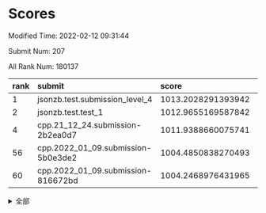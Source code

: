 # Scores

Modified Time: 2022-02-12 09:31:44

Submit Num: 207

All Rank Num: 180137

| rank |               submit               |       score        |       sigma        | pk_num |
| :--- | :--------------------------------- | :----------------- | :----------------- | :----- |
| 1    | jsonzb.test.submission_level_4     | 1013.2028291393942 | 0.8048699588388472 | 3482   |
| 2    | jsonzb.test.test_1                 | 1012.9655169587842 | 0.841869975728996  | 3479   |
| 4    | cpp.21_12_24.submission-2b2ea0d7   | 1011.9388660075741 | 0.7707785783107887 | 3481   |
| 56   | cpp.2022_01_09.submission-5b0e3de2 | 1004.4850838270493 | 0.724598929237052  | 3480   |
| 60   | cpp.2022_01_09.submission-816672bd | 1004.2468976431965 | 0.7238688469223702 | 3481   |


<details>
<summary>全部</summary>

| rank |                 submit                 |       score        |       sigma        | pk_num |
| :--- | :------------------------------------- | :----------------- | :----------------- | :----- |
| 1    | jsonzb.test.submission_level_4         | 1013.2028291393942 | 0.8048699588388472 | 3482   |
| 2    | jsonzb.test.test_1                     | 1012.9655169587842 | 0.841869975728996  | 3479   |
| 3    | gobigger.level_3.submission_level_3_40 | 1012.0399059842913 | 0.7975552843184606 | 3480   |
| 4    | cpp.21_12_24.submission-2b2ea0d7       | 1011.9388660075741 | 0.7707785783107887 | 3481   |
| 5    | gobigger.level_3.submission_level_3_13 | 1011.4246495448908 | 0.7746022628414125 | 3478   |
| 6    | gobigger.level_3.submission_level_3_20 | 1011.3287529997395 | 0.8124854327622829 | 3477   |
| 7    | gobigger.level_3.submission_level_3_21 | 1011.170598895957  | 0.7577093029260457 | 3483   |
| 8    | gobigger.level_3.submission_level_3_31 | 1011.1573809392571 | 0.7749622503981008 | 3481   |
| 9    | gobigger.level_3.submission_level_3_16 | 1011.0622222149032 | 0.7824876413464162 | 3479   |
| 10   | gobigger.level_3.submission_level_3_46 | 1010.9916922516628 | 0.7555374853138849 | 3476   |
| 11   | gobigger.level_3.submission_level_3_18 | 1010.9037051657211 | 0.7622292630233445 | 3481   |
| 12   | gobigger.level_3.submission_level_3_26 | 1010.7554810273655 | 0.7390115852370657 | 3483   |
| 13   | gobigger.level_3.submission_level_3_45 | 1010.7197557766415 | 0.7577505069277117 | 3481   |
| 14   | gobigger.level_3.submission_level_3_44 | 1010.6925665710341 | 0.769617634725248  | 3480   |
| 15   | gobigger.level_3.submission_level_3_28 | 1010.683463601354  | 0.7588498562107915 | 3482   |
| 16   | gobigger.level_3.submission_level_3_11 | 1010.6177654514593 | 0.7684428446406234 | 3482   |
| 17   | gobigger.level_3.submission_level_3_7  | 1010.6092387353751 | 0.7713937682771399 | 3485   |
| 18   | gobigger.level_3.submission_level_3_38 | 1010.5581427501716 | 0.7630995812081575 | 3480   |
| 19   | gobigger.level_3.submission_level_3_48 | 1010.5465160029067 | 0.7707875887812392 | 3479   |
| 20   | gobigger.level_3.submission_level_3_17 | 1010.5464838572263 | 0.7477496700220633 | 3481   |
| 21   | gobigger.level_3.submission_level_3_14 | 1010.3631999474636 | 0.7378371921222994 | 3483   |
| 22   | gobigger.level_3.submission_level_3_24 | 1010.3113587916299 | 0.7360945138799181 | 3478   |
| 23   | gobigger.level_3.submission_level_3_9  | 1010.2184544258005 | 0.7663678824418445 | 3482   |
| 24   | gobigger.level_3.submission_level_3_15 | 1010.1634237791925 | 0.7374455070234013 | 3485   |
| 25   | gobigger.level_3.submission_level_3_41 | 1010.1082991043144 | 0.7429287838948182 | 3484   |
| 26   | gobigger.level_3.submission_level_3_1  | 1010.0410494211299 | 0.7566029931000335 | 3481   |
| 27   | gobigger.level_3.submission_level_3_29 | 1009.8754176961197 | 0.7548355341660282 | 3483   |
| 28   | gobigger.level_3.submission_level_3_27 | 1009.7992008940245 | 0.760499631353246  | 3480   |
| 29   | gobigger.level_3.submission_level_3_6  | 1009.746027416769  | 0.7259231603649636 | 3482   |
| 30   | gobigger.level_3.submission_level_3_39 | 1009.6717958674024 | 0.7450530997251885 | 3482   |
| 31   | gobigger.level_3.submission_level_3_42 | 1009.6673912353677 | 0.7693497557171175 | 3482   |
| 32   | gobigger.level_3.submission_level_3_35 | 1009.6464331102808 | 0.762451079486573  | 3482   |
| 33   | gobigger.level_3.submission_level_3_5  | 1009.6344730687299 | 0.768969390399171  | 3480   |
| 34   | gobigger.level_3.submission_level_3_23 | 1009.6126339326905 | 0.7468423746459684 | 3483   |
| 35   | gobigger.level_3.submission_level_3_3  | 1009.581872505937  | 0.7420791096274303 | 3484   |
| 36   | gobigger.level_3.submission_level_3_2  | 1009.3847357759058 | 0.7584286646329396 | 3480   |
| 37   | gobigger.level_3.submission_level_3_37 | 1009.3635140449578 | 0.7475038559252368 | 3481   |
| 38   | gobigger.level_3.submission_level_3_49 | 1009.3229551503398 | 0.7443841108326039 | 3480   |
| 39   | gobigger.level_3.submission_level_3_43 | 1009.3037186802093 | 0.7378592678816314 | 3483   |
| 40   | gobigger.level_3.submission_level_3_30 | 1009.2663957845517 | 0.765330188099987  | 3480   |
| 41   | gobigger.level_3.submission_level_3_36 | 1009.201609390292  | 0.7414304261037009 | 3484   |
| 42   | gobigger.level_3.submission_level_3_25 | 1009.1884990905098 | 0.7458286344724042 | 3483   |
| 43   | gobigger.level_3.submission_level_3_8  | 1009.0856868485366 | 0.7341074955326835 | 3483   |
| 44   | gobigger.level_3.submission_level_3_12 | 1009.082720950322  | 0.7555591968753708 | 3480   |
| 45   | gobigger.level_3.submission_level_3_22 | 1009.0597904126997 | 0.7608454436985181 | 3483   |
| 46   | gobigger.level_3.submission_level_3_10 | 1008.9860159737244 | 0.7377901055672974 | 3484   |
| 47   | gobigger.level_3.submission_level_3_32 | 1008.9232005014653 | 0.7612715333064325 | 3485   |
| 48   | gobigger.level_3.submission_level_3_19 | 1008.9223821220211 | 0.7512546916649075 | 3482   |
| 49   | gobigger.level_3.submission_level_3_4  | 1008.8945907144777 | 0.7422919000038434 | 3480   |
| 50   | gobigger.level_3.submission_level_3_34 | 1008.8264860337063 | 0.7395901348651037 | 3477   |
| 51   | gobigger.level_3.submission_level_3_0  | 1008.5686968900803 | 0.738713858781002  | 3486   |
| 52   | gobigger.level_3.submission_level_3_47 | 1008.0845054148754 | 0.7296545538317619 | 3480   |
| 53   | gobigger.level_3.submission_level_3_33 | 1007.700747772522  | 0.7342292742819069 | 3478   |
| 54   | gobigger.level_1.submission_level_1_34 | 1004.8557845848175 | 0.7333960924642902 | 3475   |
| 55   | gobigger.level_1.submission_level_1_30 | 1004.6851687680432 | 0.7156405996398564 | 3481   |
| 56   | cpp.2022_01_09.submission-5b0e3de2     | 1004.4850838270493 | 0.724598929237052  | 3480   |
| 57   | gobigger.level_1.submission_level_1_19 | 1004.4530807786192 | 0.7149035559361718 | 3480   |
| 58   | gobigger.level_1.submission_level_1_33 | 1004.4391410561749 | 0.7134797505193651 | 3477   |
| 59   | gobigger.level_1.submission_level_1_35 | 1004.3703033573813 | 0.7289442207236261 | 3478   |
| 60   | cpp.2022_01_09.submission-816672bd     | 1004.2468976431965 | 0.7238688469223702 | 3481   |
| 61   | gobigger.level_1.submission_level_1_29 | 1004.1804625175125 | 0.7253552893065999 | 3477   |
| 62   | gobigger.level_1.submission_level_1_5  | 1004.1543594223524 | 0.7247019576991917 | 3481   |
| 63   | gobigger.level_1.submission_level_1_39 | 1004.1246023099947 | 0.7263880040766422 | 3479   |
| 64   | gobigger.level_1.submission_level_1_9  | 1004.08495024278   | 0.7111733736009399 | 3480   |
| 65   | gobigger.level_1.submission_level_1_37 | 1003.9928410128717 | 0.7212375770454135 | 3479   |
| 66   | gobigger.level_1.submission_level_1_22 | 1003.9835913646078 | 0.7100580889117075 | 3477   |
| 67   | gobigger.level_1.submission_level_1_28 | 1003.9691584365507 | 0.721723954687993  | 3480   |
| 68   | gobigger.level_1.submission_level_1_45 | 1003.9669885816869 | 0.7211495178649666 | 3477   |
| 69   | gobigger.level_1.submission_level_1_23 | 1003.9443489879383 | 0.7058048898788274 | 3477   |
| 70   | gobigger.level_1.submission_level_1_6  | 1003.903237741974  | 0.7145518865957088 | 3481   |
| 71   | gobigger.level_1.submission_level_1_8  | 1003.7292808509607 | 0.7101283276895856 | 3476   |
| 72   | gobigger.level_1.submission_level_1_18 | 1003.7114745007842 | 0.714376045801961  | 3485   |
| 73   | gobigger.level_1.submission_level_1_20 | 1003.6783456681346 | 0.7247017056405324 | 3483   |
| 74   | gobigger.level_1.submission_level_1_15 | 1003.6624530791458 | 0.7295994827827444 | 3476   |
| 75   | gobigger.level_1.submission_level_1_16 | 1003.6332201345423 | 0.7266525152820984 | 3477   |
| 76   | gobigger.level_1.submission_level_1_36 | 1003.5979861311587 | 0.7043004489858192 | 3479   |
| 77   | gobigger.level_1.submission_level_1_3  | 1003.5824578612895 | 0.718494779343988  | 3480   |
| 78   | gobigger.level_1.submission_level_1_48 | 1003.559296444042  | 0.7231991485185798 | 3481   |
| 79   | gobigger.level_1.submission_level_1_24 | 1003.479172612494  | 0.7102430798263022 | 3484   |
| 80   | gobigger.level_1.submission_level_1_25 | 1003.4418200020962 | 0.7188943906333773 | 3484   |
| 81   | gobigger.level_1.submission_level_1_27 | 1003.3620164458756 | 0.7197559489689159 | 3482   |
| 82   | gobigger.level_1.submission_level_1_4  | 1003.3596793444254 | 0.7217829675108968 | 3479   |
| 83   | gobigger.level_1.submission_level_1_32 | 1003.3122136104762 | 0.7233201582516346 | 3485   |
| 84   | gobigger.level_1.submission_level_1_44 | 1003.2820794934329 | 0.724045500731986  | 3483   |
| 85   | gobigger.level_1.submission_level_1_13 | 1003.2380962043513 | 0.719221781706731  | 3482   |
| 86   | gobigger.level_1.submission_level_1_10 | 1003.202738829576  | 0.72253362808548   | 3479   |
| 87   | gobigger.level_1.submission_level_1_49 | 1003.1850253457671 | 0.7122788307558753 | 3482   |
| 88   | gobigger.level_1.submission_level_1_43 | 1003.127212948898  | 0.7184276122075454 | 3477   |
| 89   | gobigger.level_1.submission_level_1_47 | 1003.1271067758611 | 0.728041501916747  | 3480   |
| 90   | gobigger.level_1.submission_level_1_1  | 1003.1204709103471 | 0.7284339233824915 | 3482   |
| 91   | gobigger.level_1.submission_level_1_21 | 1002.9830325232364 | 0.7036240217836699 | 3483   |
| 92   | gobigger.level_1.submission_level_1_11 | 1002.8985126100644 | 0.7128252962189134 | 3487   |
| 93   | gobigger.level_1.submission_level_1_41 | 1002.7403851252975 | 0.7233277105899962 | 3483   |
| 94   | gobigger.level_1.submission_level_1_26 | 1002.6024357297996 | 0.7107731750306782 | 3471   |
| 95   | gobigger.level_1.submission_level_1_46 | 1002.5079139719038 | 0.7188358556404424 | 3485   |
| 96   | gobigger.level_1.submission_level_1_31 | 1002.4472936905634 | 0.7080309741866366 | 3477   |
| 97   | gobigger.level_1.submission_level_1_38 | 1002.3788919181869 | 0.7179187824080271 | 3480   |
| 98   | gobigger.level_1.submission_level_1_40 | 1002.3632284275232 | 0.713912659555657  | 3478   |
| 99   | gobigger.level_1.submission_level_1_2  | 1002.3117122772366 | 0.7213273392128395 | 3484   |
| 100  | gobigger.level_1.submission_level_1_14 | 1002.1825998784317 | 0.7112857148836915 | 3480   |
| 101  | gobigger.level_1.submission_level_1_7  | 1002.0649227023212 | 0.7081800181370245 | 3477   |
| 102  | gobigger.level_1.submission_level_1_12 | 1002.040501924852  | 0.7276203931635734 | 3481   |
| 103  | gobigger.level_1.submission_level_1_17 | 1001.9023913193238 | 0.7131714015609822 | 3486   |
| 104  | gobigger.level_1.submission_level_1_42 | 1001.7120206477598 | 0.704556807286364  | 3477   |
| 105  | gobigger.level_1.submission_level_1_0  | 1001.6735174315431 | 0.7137641087710448 | 3478   |
| 106  | gobigger.random.submission_random_15   | 997.5549803496735  | 0.7232149303406988 | 3479   |
| 107  | gobigger.random.submission_random_7    | 997.2534553805189  | 0.7023192673245999 | 3482   |
| 108  | gobigger.random.submission_random_19   | 997.1950765271125  | 0.7178285838140854 | 3478   |
| 109  | gobigger.random.submission_random_16   | 997.1233932016577  | 0.707733048481215  | 3478   |
| 110  | gobigger.random.submission_random_2    | 997.0560387343959  | 0.7132173453463703 | 3486   |
| 111  | gobigger.random.submission_random_13   | 997.0540195222092  | 0.7204194344994125 | 3483   |
| 112  | gobigger.random.submission_random_24   | 997.0049548730481  | 0.7135815962061844 | 3477   |
| 113  | gobigger.random.submission_random_21   | 996.8596792285223  | 0.7133383546168157 | 3484   |
| 114  | gobigger.random.submission_random_29   | 996.7951534472646  | 0.713814994564851  | 3477   |
| 115  | gobigger.random.submission_random_48   | 996.7559528109899  | 0.7188779990109436 | 3481   |
| 116  | gobigger.random.submission_random_36   | 996.7462430480634  | 0.7055295767006278 | 3484   |
| 117  | gobigger.random.submission_random_3    | 996.6356637579707  | 0.7032320593666163 | 3485   |
| 118  | gobigger.random.submission_random_18   | 996.4369516285589  | 0.710501674510428  | 3483   |
| 119  | gobigger.random.submission_random_40   | 996.4166950379984  | 0.7063029812401388 | 3482   |
| 120  | gobigger.random.submission_random_6    | 996.3804410568973  | 0.704284041838211  | 3478   |
| 121  | gobigger.random.submission_random_0    | 996.3612144869805  | 0.6974907911228281 | 3480   |
| 122  | gobigger.random.submission_random_33   | 996.3518847294705  | 0.7017347150717139 | 3487   |
| 123  | gobigger.random.submission_random_5    | 996.2372944576031  | 0.7211057734299806 | 3479   |
| 124  | gobigger.random.submission_random_23   | 996.1845383340047  | 0.7074517758330578 | 3477   |
| 125  | gobigger.random.submission_random_39   | 996.1818211888339  | 0.7014522405525989 | 3488   |
| 126  | gobigger.random.submission_random_35   | 996.1462907331683  | 0.7173253870092123 | 3482   |
| 127  | gobigger.random.submission_random_28   | 996.0817494789247  | 0.7229732357131657 | 3484   |
| 128  | gobigger.random.submission_random_44   | 996.0197916087252  | 0.7341715692008095 | 3480   |
| 129  | gobigger.random.submission_random_30   | 995.9946612356166  | 0.7100081717162284 | 3484   |
| 130  | gobigger.random.submission_random_8    | 995.9004646839489  | 0.7126978817480228 | 3481   |
| 131  | gobigger.random.submission_random_37   | 995.8788456659013  | 0.6949663808377939 | 3482   |
| 132  | gobigger.random.submission_random_11   | 995.8432597956172  | 0.7080996119992413 | 3477   |
| 133  | gobigger.random.submission_random_17   | 995.8141950203714  | 0.7029635244597274 | 3480   |
| 134  | gobigger.random.submission_random_1    | 995.7442713455176  | 0.7150539161292421 | 3484   |
| 135  | gobigger.random.submission_random_14   | 995.7283034778288  | 0.7183433463004136 | 3479   |
| 136  | gobigger.random.submission_random_22   | 995.7112747574236  | 0.7057983319249047 | 3485   |
| 137  | gobigger.random.submission_random_32   | 995.6840276860017  | 0.7118803231803336 | 3482   |
| 138  | gobigger.random.submission_random_27   | 995.60290808791    | 0.7159124143506069 | 3481   |
| 139  | gobigger.random.submission_random_9    | 995.53171805469    | 0.7193124668801157 | 3478   |
| 140  | gobigger.random.submission_random_45   | 995.4734028800348  | 0.7349720271740695 | 3479   |
| 141  | gobigger.random.submission_random_43   | 995.4712625277492  | 0.720432692646627  | 3483   |
| 142  | gobigger.random.submission_random_4    | 995.4682268052534  | 0.7107385384223719 | 3479   |
| 143  | gobigger.random.submission_random_42   | 995.3897699013304  | 0.7121114728875082 | 3482   |
| 144  | gobigger.random.submission_random_25   | 995.3702127241808  | 0.7147909426215879 | 3480   |
| 145  | gobigger.random.submission_random_41   | 995.3633985650055  | 0.7220161618354057 | 3482   |
| 146  | gobigger.random.submission_random_34   | 995.3541226272876  | 0.7176371579423938 | 3487   |
| 147  | gobigger.random.submission_random_26   | 995.3441392071801  | 0.7114464158475476 | 3482   |
| 148  | gobigger.random.submission_random_47   | 995.1692009856336  | 0.7187227163155625 | 3484   |
| 149  | gobigger.random.submission_random_46   | 995.148285167672   | 0.7100503614689779 | 3485   |
| 150  | gobigger.random.submission_random_38   | 995.1389291314936  | 0.7140422231399156 | 3478   |
| 151  | gobigger.random.submission_random_49   | 995.0305088671668  | 0.7014048459784932 | 3486   |
| 152  | gobigger.random.submission_random_10   | 994.9935388297349  | 0.7036679270443585 | 3478   |
| 153  | gobigger.random.submission_random_20   | 994.8559299386447  | 0.7006492546111425 | 3477   |
| 154  | gobigger.random.submission_random_12   | 994.6252592274038  | 0.7310937985325373 | 3481   |
| 155  | gobigger.random.submission_random_31   | 994.4098032307874  | 0.7141468050223472 | 3479   |
| 156  | gobigger.level_2.submission_level_2_5  | 993.5557378044654  | 0.7434176214352726 | 3478   |
| 157  | gobigger.level_2.submission_level_2_37 | 993.4286164534292  | 0.7420957580211279 | 3483   |
| 158  | gobigger.level_2.submission_level_2_10 | 993.3807132423016  | 0.7449233806567686 | 3481   |
| 159  | gobigger.level_2.submission_level_2_45 | 993.3260565766957  | 0.7305848164677852 | 3479   |
| 160  | gobigger.level_2.submission_level_2_14 | 993.2761268131088  | 0.7215352237694573 | 3483   |
| 161  | gobigger.level_2.submission_level_2_1  | 993.2418687911992  | 0.7325867718286886 | 3487   |
| 162  | gobigger.level_2.submission_level_2_18 | 993.2215802646006  | 0.7416033063790664 | 3476   |
| 163  | gobigger.level_2.submission_level_2_4  | 993.0055695973588  | 0.7316821098235459 | 3484   |
| 164  | gobigger.level_2.submission_level_2_27 | 992.9675456891583  | 0.7425315046607016 | 3478   |
| 165  | gobigger.level_2.submission_level_2_35 | 992.9553994231426  | 0.7579995922131411 | 3479   |
| 166  | gobigger.level_2.submission_level_2_39 | 992.8824933595394  | 0.7532372845563812 | 3484   |
| 167  | gobigger.level_2.submission_level_2_38 | 992.8622495783412  | 0.7415654778423229 | 3479   |
| 168  | gobigger.level_2.submission_level_2_9  | 992.8050782454885  | 0.741307437889942  | 3475   |
| 169  | gobigger.level_2.submission_level_2_16 | 992.7337051273241  | 0.7383004581841226 | 3483   |
| 170  | gobigger.level_2.submission_level_2_6  | 992.6087914165353  | 0.741006870351812  | 3482   |
| 171  | gobigger.level_2.submission_level_2_44 | 992.5767713043696  | 0.7477938863183716 | 3480   |
| 172  | gobigger.level_2.submission_level_2_42 | 992.5312553511632  | 0.7368025186297178 | 3484   |
| 173  | gobigger.level_2.submission_level_2_17 | 992.4471332147931  | 0.7383481015035628 | 3480   |
| 174  | gobigger.level_2.submission_level_2_25 | 992.4149780016367  | 0.7439067063733301 | 3478   |
| 175  | gobigger.level_2.submission_level_2_43 | 992.3164902387688  | 0.7434471559568835 | 3479   |
| 176  | gobigger.level_2.submission_level_2_28 | 992.2380874137083  | 0.7399881283583124 | 3483   |
| 177  | gobigger.level_2.submission_level_2_22 | 992.1310729167467  | 0.7339785570778591 | 3482   |
| 178  | gobigger.level_2.submission_level_2_12 | 992.1172716089433  | 0.7802987776084812 | 3482   |
| 179  | gobigger.level_2.submission_level_2_23 | 992.0625002457116  | 0.7489479133649801 | 3480   |
| 180  | gobigger.level_2.submission_level_2_48 | 992.0445107318867  | 0.7386936728146214 | 3481   |
| 181  | gobigger.level_2.submission_level_2_2  | 991.9969418893266  | 0.7365209398315553 | 3482   |
| 182  | gobigger.level_2.submission_level_2_32 | 991.9882077134326  | 0.7442149712550056 | 3480   |
| 183  | gobigger.level_2.submission_level_2_47 | 991.9787160807083  | 0.7397300839099027 | 3480   |
| 184  | gobigger.level_2.submission_level_2_20 | 991.9249351788543  | 0.7474305891637785 | 3485   |
| 185  | gobigger.level_2.submission_level_2_30 | 991.9125278025574  | 0.747510116346006  | 3475   |
| 186  | gobigger.level_2.submission_level_2_0  | 991.7489422837034  | 0.751045089650984  | 3485   |
| 187  | gobigger.level_2.submission_level_2_41 | 991.6813211281341  | 0.7627678668434119 | 3487   |
| 188  | gobigger.level_2.submission_level_2_24 | 991.5952194723858  | 0.7422608203034239 | 3480   |
| 189  | gobigger.level_2.submission_level_2_13 | 991.5565212702954  | 0.7410940930202851 | 3481   |
| 190  | gobigger.level_2.submission_level_2_49 | 991.4776922634936  | 0.7673919603189804 | 3484   |
| 191  | gobigger.level_2.submission_level_2_3  | 991.4517224152316  | 0.7525476553133758 | 3480   |
| 192  | gobigger.level_2.submission_level_2_46 | 991.3256442732076  | 0.7646732164700125 | 3482   |
| 193  | gobigger.level_2.submission_level_2_40 | 991.2974562945947  | 0.7618321135850364 | 3483   |
| 194  | gobigger.level_2.submission_level_2_26 | 991.2833110228235  | 0.7598395523573328 | 3476   |
| 195  | gobigger.level_2.submission_level_2_21 | 991.2611477079025  | 0.7511251527641313 | 3487   |
| 196  | gobigger.level_2.submission_level_2_19 | 991.1943994837005  | 0.7507612434088206 | 3483   |
| 197  | gobigger.level_2.submission_level_2_15 | 991.0776482850896  | 0.7762540440818629 | 3478   |
| 198  | gobigger.level_2.submission_level_2_33 | 991.0679119298222  | 0.749728366383201  | 3480   |
| 199  | gobigger.level_2.submission_level_2_34 | 990.7726097517119  | 0.7510670841795998 | 3477   |
| 200  | gobigger.level_2.submission_level_2_31 | 990.7475417341212  | 0.7357978985605159 | 3486   |
| 201  | gobigger.level_2.submission_level_2_29 | 990.6094822138151  | 0.7578052404651544 | 3483   |
| 202  | gobigger.level_2.submission_level_2_36 | 990.5589530065339  | 0.7521741383341829 | 3480   |
| 203  | gobigger.level_2.submission_level_2_8  | 990.5359174417963  | 0.7776599285792805 | 3479   |
| 204  | gobigger.level_2.submission_level_2_7  | 990.0401093143805  | 0.7713603302473019 | 3477   |
| 205  | gobigger.level_2.submission_level_2_11 | 989.1906421896136  | 0.7675701120742131 | 3477   |
| 206  | gobigger.none.submission_none_1        | 979.5682337165931  | 1.2243800261015898 | 3480   |
| 207  | gobigger.none.submission_none_0        | 976.0358318819683  | 1.3858510876538515 | 3482   |

</details>